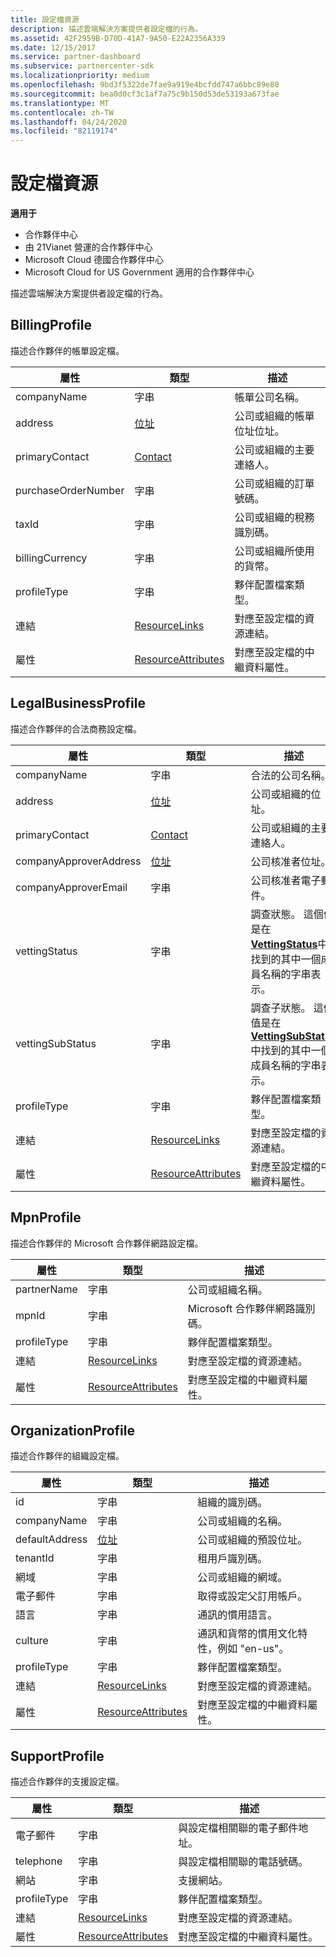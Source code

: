 ```yaml
---
title: 設定檔資源
description: 描述雲端解決方案提供者設定檔的行為。
ms.assetid: 42F2959B-D70D-41A7-9A50-E22A2356A339
ms.date: 12/15/2017
ms.service: partner-dashboard
ms.subservice: partnercenter-sdk
ms.localizationpriority: medium
ms.openlocfilehash: 9bd3f5322de7fae9a919e4bcfdd747a6bbc89e80
ms.sourcegitcommit: bea0d0cf3c1af7a75c9b150d53de53193a673fae
ms.translationtype: MT
ms.contentlocale: zh-TW
ms.lasthandoff: 04/24/2020
ms.locfileid: "82119174"
---
```

# <a name="profile-resources"></a>設定檔資源

**適用于**

- 合作夥伴中心
- 由 21Vianet 營運的合作夥伴中心
- Microsoft Cloud 德國合作夥伴中心
- Microsoft Cloud for US Government 適用的合作夥伴中心

描述雲端解決方案提供者設定檔的行為。

## <a name="billingprofile"></a>BillingProfile

描述合作夥伴的帳單設定檔。

| 屬性            | 類型                                                           | 描述                                                 |
|---------------------|----------------------------------------------------------------|-------------------------------------------------------------|
| companyName         | 字串                                                         | 帳單公司名稱。                                   |
| address             | [位址](utility-resources.md#address)                       | 公司或組織的帳單位址位址。 |
| primaryContact      | [Contact](utility-resources.md#contact)                       | 公司或組織的主要連絡人。        |
| purchaseOrderNumber | 字串                                                         | 公司或組織的訂單號碼。        |
| taxId               | 字串                                                         | 公司或組織的稅務識別碼。                       |
| billingCurrency     | 字串                                                         | 公司或組織所使用的貨幣。           |
| profileType         | 字串                                                         | 夥伴配置檔案類型。                                   |
| 連結               | [ResourceLinks](utility-resources.md#resourcelinks)           | 對應至設定檔的資源連結。            |
| 屬性          | [ResourceAttributes](utility-resources.md#resourceattributes) | 對應至設定檔的中繼資料屬性。       |

## <a name="legalbusinessprofile"></a>LegalBusinessProfile

描述合作夥伴的合法商務設定檔。

| 屬性               | 類型                                                           | 描述                                                                                                                                                          |
|------------------------|----------------------------------------------------------------|----------------------------------------------------------------------------------------------------------------------------------------------------------------------|
| companyName            | 字串                                                         | 合法的公司名稱。                                                                                                                                              |
| address                | [位址](utility-resources.md#address)                       | 公司或組織的位址。                                                                                                                          |
| primaryContact         | [Contact](utility-resources.md#contact)                       | 公司或組織的主要連絡人。                                                                                                                 |
| companyApproverAddress | [位址](utility-resources.md#address)                       | 公司核准者位址。                                                                                                                                        |
| companyApproverEmail   | 字串                                                         | 公司核准者電子郵件。                                                                                                                                          |
| vettingStatus          | 字串                                                         | 調查狀態。 這個值是在[**VettingStatus**](https://docs.microsoft.com/dotnet/api/microsoft.store.partnercenter.models.partners.vettingstatus)中找到的其中一個成員名稱的字串表示。           |
| vettingSubStatus       | 字串                                                         | 調查子狀態。 這個值是在[**VettingSubStatus**](https://docs.microsoft.com/dotnet/api/microsoft.store.partnercenter.models.partners.vettingsubstatus)中找到的其中一個成員名稱的字串表示。 |
| profileType            | 字串                                                         | 夥伴配置檔案類型。                                                                                                                                            |
| 連結                  | [ResourceLinks](utility-resources.md#resourcelinks)           | 對應至設定檔的資源連結。                                                                                                                     |
| 屬性             | [ResourceAttributes](utility-resources.md#resourceattributes) | 對應至設定檔的中繼資料屬性。                                                                                                                |

## <a name="mpnprofile"></a>MpnProfile

描述合作夥伴的 Microsoft 合作夥伴網路設定檔。

| 屬性    | 類型                                                           | 描述                                           |
|-------------|----------------------------------------------------------------|-------------------------------------------------------|
| partnerName | 字串                                                         | 公司或組織名稱。                     |
| mpnId       | 字串                                                         | Microsoft 合作夥伴網路識別碼。                     |
| profileType | 字串                                                         | 夥伴配置檔案類型。                             |
| 連結       | [ResourceLinks](utility-resources.md#resourcelinks)           | 對應至設定檔的資源連結。      |
| 屬性  | [ResourceAttributes](utility-resources.md#resourceattributes) | 對應至設定檔的中繼資料屬性。 |

## <a name="organizationprofile"></a>OrganizationProfile

描述合作夥伴的組織設定檔。

| 屬性       | 類型                                                           | 描述                                                            |
|----------------|----------------------------------------------------------------|------------------------------------------------------------------------|
| id             | 字串                                                         | 組織的識別碼。                                                 |
| companyName    | 字串                                                         | 公司或組織的名稱。                               |
| defaultAddress | [位址](utility-resources.md#address)                       | 公司或組織的預設位址。                    |
| tenantId       | 字串                                                         | 租用戶識別碼。                                                 |
| 網域         | 字串                                                         | 公司或組織的網域。                                  |
| 電子郵件          | 字串                                                         | 取得或設定父訂用帳戶。                                  |
| 語言       | 字串                                                         | 通訊的慣用語言。                              |
| culture        | 字串                                                         | 通訊和貨幣的慣用文化特性，例如 "en-us"。 |
| profileType    | 字串                                                         | 夥伴配置檔案類型。                                              |
| 連結          | [ResourceLinks](utility-resources.md#resourcelinks)           | 對應至設定檔的資源連結。                       |
| 屬性     | [ResourceAttributes](utility-resources.md#resourceattributes) | 對應至設定檔的中繼資料屬性。                  |

## <a name="supportprofile"></a>SupportProfile

描述合作夥伴的支援設定檔。

| 屬性    | 類型                                                           | 描述                                           |
|-------------|----------------------------------------------------------------|-------------------------------------------------------|
| 電子郵件       | 字串                                                         | 與設定檔相關聯的電子郵件地址。        |
| telephone   | 字串                                                         | 與設定檔相關聯的電話號碼。         |
| 網站     | 字串                                                         | 支援網站。                                  |
| profileType | 字串                                                         | 夥伴配置檔案類型。                             |
| 連結       | [ResourceLinks](utility-resources.md#resourcelinks)           | 對應至設定檔的資源連結。      |
| 屬性  | [ResourceAttributes](utility-resources.md#resourceattributes) | 對應至設定檔的中繼資料屬性。 |

